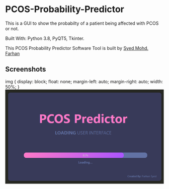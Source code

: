 # PCOS-Probability-Predictor
This is a GUI to show the probabilty of a patient being affected with PCOS or not. 

Built With: Python 3.8, PyQT5, Tkinter.

This PCOS Probability Predictor Software Tool is built by [Syed Mohd. Farhan](https://github.com/FarhanSyed23)

## Screenshots

img {
    display: block;
    float: none;
    margin-left: auto;
    margin-right: auto;
    width: 50%;
}
![lll](https://github.com/FarhanSyed23/PCOS-Probability-Predictor/blob/main/Screenshots/Splash%20Screen.png)
